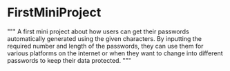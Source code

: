 # FirstMiniProject
""" A first mini project about how users can get their passwords automatically generated using the given characters. By inputting the required number and length of the passwords, they can use them for various platforms on the internet or when they want to change into different passwords to keep their data protected. """
